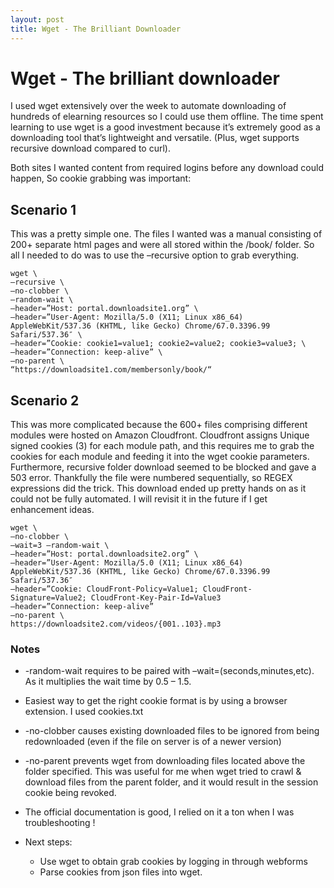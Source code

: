 ```yaml
---
layout: post
title: Wget - The Brilliant Downloader
---
```


# Wget - The brilliant downloader

I used wget extensively over the week to automate downloading of hundreds of elearning resources so I could use them offline. The time spent learning to use wget is a good investment because it’s extremely good as a downloading tool that’s lightweight and versatile. (Plus, wget supports recursive download compared to curl).

Both sites I wanted content from required logins before any download could happen, So cookie grabbing was important:

## Scenario 1
This was a pretty simple one. The files I wanted was a manual consisting of 200+ separate html pages and were all stored within the /book/ folder. So all I needed to do was to use the –recursive option to grab everything.

```
wget \
–recursive \
–no-clobber \
–random-wait \
–header=”Host: portal.downloadsite1.org” \
–header=”User-Agent: Mozilla/5.0 (X11; Linux x86_64) AppleWebKit/537.36 (KHTML, like Gecko) Chrome/67.0.3396.99 Safari/537.36″ \
–header=”Cookie: cookie1=value1; cookie2=value2; cookie3=value3; \
–header=”Connection: keep-alive” \
–no-parent \
“https://downloadsite1.com/membersonly/book/“
```

## Scenario 2
This was more complicated because the 600+ files comprising different modules were hosted on Amazon Cloudfront. Cloudfront assigns Unique signed cookies (3) for each module path, and this requires me to grab the cookies for each module and feeding it into the wget cookie parameters. Furthermore, recursive folder download seemed to be blocked and gave a 503 error. Thankfully the file were numbered sequentially, so REGEX expressions did the trick.
This download ended up pretty hands on as it could not be fully automated. I will revisit it in the future if I get enhancement ideas.
```
wget \
–no-clobber \
–wait=3 –random-wait \
–header=”Host: portal.downloadsite2.org” \
–header=”User-Agent: Mozilla/5.0 (X11; Linux x86_64) AppleWebKit/537.36 (KHTML, like Gecko) Chrome/67.0.3396.99 Safari/537.36″
–header=”Cookie: CloudFront-Policy=Value1; CloudFront-Signature=Value2; CloudFront-Key-Pair-Id=Value3
–header=”Connection: keep-alive”
–no-parent \
https://downloadsite2.com/videos/{001..103}.mp3
```
### Notes
* -random-wait requires to be paired with –wait=(seconds,minutes,etc). As it multiplies the wait time by 0.5 – 1.5.
* Easiest way to get the right cookie format is by using a browser extension. I used cookies.txt
* -no-clobber causes existing downloaded files to be ignored from being redownloaded (even if the file on server is of a newer version)
* -no-parent prevents wget from downloading files located above the folder specified. This was useful for me when wget tried to crawl & download files from the parent folder, and it would result in the session cookie being revoked.
* The official documentation is good, I relied on it a ton when I was troubleshooting !

* Next steps:
  * Use wget to obtain grab cookies by logging in through webforms
  * Parse cookies from json files into wget.
